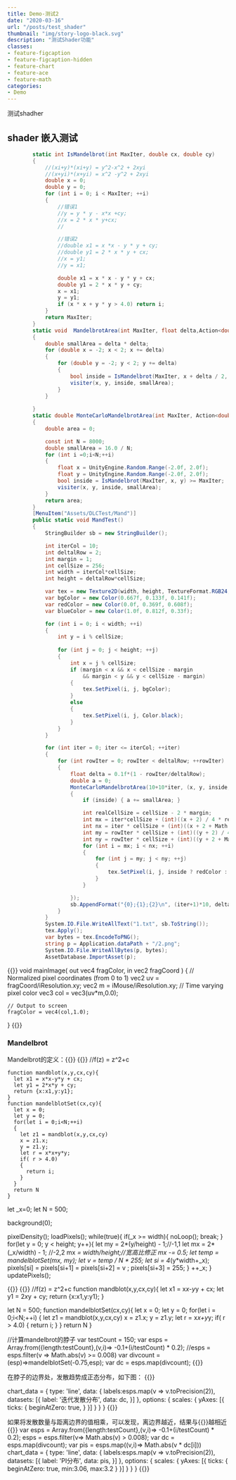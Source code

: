 ```yaml
---
title: Demo-测试2
date: "2020-03-16"
url: "/posts/test_shader"
thumbnail: "img/story-logo-black.svg"
description: "测试Shader功能"
classes:
- feature-figcaption
- feature-figcaption-hidden
- feature-chart
- feature-ace
- feature-math
categories:
- Demo
---
```

测试shadher
<!--more-->


## shader 嵌入测试
```C#
        static int IsMandelbrot(int MaxIter, double cx, double cy)
        {
            //(xi+y)*(xi+y) = y^2-x^2 + 2xyi
            //(x+yi)*(x+yi) = x^2 -y^2 + 2xyi 
            double x = 0;
            double y = 0;
            for (int i = 0; i < MaxIter; ++i)
            {
                //错误1
                //y = y * y - x*x +cy;
                //x = 2 * x * y+cx;
                // 

                //错误2
                //double x1 = x *x - y * y + cy;
                //double y1 = 2 * x * y + cx;
                //x = y1;
                //y = x1;

                double x1 = x * x - y * y + cx;
                double y1 = 2 * x * y + cy;
                x = x1;
                y = y1;
                if (x * x + y * y > 4.0) return i;
            }
            return MaxIter;
        }
        static void  MandelbrotArea(int MaxIter, float delta,Action<double,double,bool,double> visiter)
        {
            double smallArea = delta * delta;
            for (double x = -2; x < 2; x += delta)
            {
                for (double y = -2; y < 2; y += delta)
                {
                    bool inside = IsMandelbrot(MaxIter, x + delta / 2, y + delta / 2) >= MaxIter;
                    visiter(x, y, inside, smallArea);
                }
            }
            
        }
        static double MonteCarloMandelbrotArea(int MaxIter, Action<double, double, bool,double> visiter)
        {
            double area = 0;

            const int N = 8000;
            double smallArea = 16.0 / N;
            for (int i =0;i<N;++i)
            {
                float x = UnityEngine.Random.Range(-2.0f, 2.0f);
                float y = UnityEngine.Random.Range(-2.0f, 2.0f);
                bool inside = IsMandelbrot(MaxIter, x, y) >= MaxIter;
                visiter(x, y, inside, smallArea);
            }
            return area;
        }
        [MenuItem("Assets/DLCTest/Mand")]
        public static void MandTest()
        {
            StringBuilder sb = new StringBuilder();

            int iterCol = 10;
            int deltalRow = 2;
            int margin = 1;
            int cellSize = 256;
            int width = iterCol*cellSize;
            int height = deltalRow*cellSize;

            var tex = new Texture2D(width, height, TextureFormat.RGB24, false);
            var bgColor = new Color(0.667f, 0.133f, 0.141f);           
            var redColor = new Color(0.0f, 0.369f, 0.608f);
            var blueColor = new Color(1.0f, 0.812f, 0.33f);

            for (int i = 0; i < width; ++i)
            {
                int y = i % cellSize;
                
                for (int j = 0; j < height; ++j)
                {
                    int x = j % cellSize;
                    if (margin < x && x < cellSize - margin
                        && margin < y && y < cellSize - margin)
                    {
                        tex.SetPixel(i, j, bgColor);
                    }
                    else
                    {
                        tex.SetPixel(i, j, Color.black);
                    }
                }
            }

            for (int iter = 0; iter <= iterCol; ++iter)
            {
                for (int rowIter = 0; rowIter < deltalRow; ++rowIter)
                {
                    float delta = 0.1f*(1 - rowIter/deltalRow);
                    double a = 0;
                    MonteCarloMandelbrotArea(10+10*iter, (x, y, inside, smallArea) =>
                    {
                        if (inside) { a += smallArea; }

                        int realCellSize = cellSize - 2 * margin;
                        int mx = iter*cellSize + (int)((x + 2) / 4 * realCellSize) + margin;
                        int nx = iter * cellSize + (int)((x + 2 + Math.Sqrt(smallArea)) / 4 * realCellSize);
                        int my = rowIter * cellSize + (int)((y + 2) / 4 * realCellSize) + margin;
                        int ny = rowIter * cellSize + (int)((y + 2 + Math.Sqrt(smallArea)) / 4 * realCellSize);
                        for (int i = mx; i < nx; ++i)
                        {
                            for (int j = my; j < ny; ++j)
                            {
                                tex.SetPixel(i, j, inside ? redColor : blueColor);
                            }
                        }

                    });
                    sb.AppendFormat("{0};{1};{2}\n", (iter+1)*10, delta, a);
                }
            }
            System.IO.File.WriteAllText("1.txt", sb.ToString());
            tex.Apply();
            var bytes = tex.EncodeToPNG();
            string p = Application.dataPath + "/2.png";
            System.IO.File.WriteAllBytes(p, bytes);
            AssetDatabase.ImportAsset(p);
```


{{<shader code-height=210 height=400 hideCode=false >}}
void mainImage( out vec4 fragColor, in vec2 fragCoord )
{
    // Normalized pixel coordinates (from 0 to 1)
    vec2 uv = fragCoord/iResolution.xy;
    vec2 m = iMouse/iResolution.xy;
    // Time varying pixel color
    vec3 col = vec3(uv*m,0.0);

    // Output to screen
    fragColor = vec4(col,1.0);
}
{{</shader >}}

### Mandelbrot
Mandelbrot的定义：{{<math>}}f(z)=z^2+c{{</math>}}
{{<p5js noSetup= true >}}
//f(z) = z^2+c
~~~//隐藏的代码
function mandblot(x,y,cx,cy){
  let x1 = x*x-y*y + cx;
  let y1 = 2*x*y + cy;
  return {x:x1,y:y1};
}
function mandelblotSet(cx,cy){
  let x = 0;
  let y = 0;
  for(let i = 0;i<N;++i)
  {
    let z1 = mandblot(x,y,cx,cy)
    x = z1.x;
    y = z1.y;
    let r = x*x+y*y;
    if( r > 4.0)
    {
      return i;
    }
  }
  return N
}
~~~
let _x=0;
let N = 500;

background(0);

pixelDensity();
loadPixels();
while(true){
  if(_x >= width){
    noLoop(); 
    break;
  }
  for(let y = 0; y < height; y++){
    let my = 2*(y/height) - 1;//-1,1
    let mx = 2*(_x/width) - 1; //-2,2
    mx *= width/height;//宽高比修正
    mx -= 0.5;
    let temp = mandelblotSet(mx, my);
    let v = temp / N * 255;
    let si = 4*(y*width+_x);
    pixels[si] = pixels[si+1] = pixels[si+2] = v ;
    pixels[si+3] = 255;
  }
  ++_x;
} 
updatePixels();

{{</p5js>}}
{{<ace readOnly=true allowRunning=true disableFoldButton=true >}}
//f(z) = z^2+c
function mandblot(x,y,cx,cy){
  let x1 = x*x-y*y + cx;
  let y1 = 2*x*y + cy;
  return {x:x1,y:y1};
}

let N = 500;
function mandelblotSet(cx,cy){
  let x = 0;
  let y = 0;
  for(let i = 0;i<N;++i)
  {
    let z1 = mandblot(x,y,cx,cy)
    x = z1.x;
    y = z1.y;
    let r = x*x+y*y;
    if( r > 4.0)
    {
      return i;
    }
  }
  return N
}

//计算mandelbrot的脖子
var testCount = 150;
var esps = Array.from({length:testCount},(v,i)=> -0.1+(i/testCount) * 0.2);
//esps = esps.filter(v => Math.abs(v) >= 0.008)
var divcount = (esp)=>mandelblotSet(-0.75,esp); 
var dc = esps.map(divcount);
{{</ace>}}

在脖子的边界处，发散趋势成正态分布，如下图：
{{<chart code-height=360 height=300 hideCode=false defaultFold=true >}}

chart_data = {
    type: 'line',
    data: {
      labels:esps.map(v => v.toPrecision(2)),       
        datasets: [{
            label: '迭代发散分布',
            data: dc,
        }]
    },
    options: {
        scales: {
            yAxes: [{
                ticks: {
                    beginAtZero: true,
                }
            }]
        }
    }
}
{{</chart>}}

如果将发散数量与距离边界的值相乘，可以发现，离边界越近，结果与{{<math>}}\pi{{</math>}}越相近
{{<chart code-height=360 height=300 hideCode=false defaultFold=true >}}
var esps = Array.from({length:testCount},(v,i)=> -0.1+(i/testCount) * 0.2);
esps = esps.filter(v=> Math.abs(v) > 0.008); 
var dc = esps.map(divcount);
var pis = esps.map((v,i)=> Math.abs(v * dc[i]))
chart_data = {
    type: 'line',
    data: {
      labels:esps.map(v => v.toPrecision(2)),       
        datasets: [{
            label: 'PI分布',
            data: pis,
        }]
    },
    options: {
        scales: {
            yAxes: [{
                ticks: {
                    beginAtZero: true,
                    min:3.06,
                    max:3.2
                }
            }]
        }
    }
}
{{</chart>}}